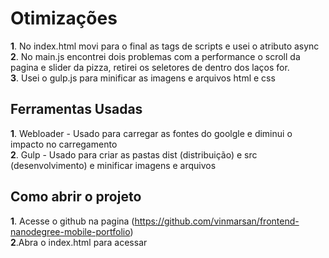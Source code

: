 # Otimizações

**1**. No index.html movi para o final as tags de scripts e usei o atributo async<br/>
**2**. No main.js encontrei dois problemas com a performance o scroll da pagina e slider da pizza, retirei os seletores de dentro dos laços for.<br/>
**3**. Usei o gulp.js para minificar as imagens e arquivos html e css

## Ferramentas Usadas
**1**. Webloader - Usado para carregar as fontes do goolgle e diminui o impacto no carregamento <br/>
**2**. Gulp - Usado para criar as pastas dist (distribuição) e src (desenvolvimento) e minificar imagens e arquivos

## Como abrir o projeto
**1**. Acesse o github na pagina (https://github.com/vinmarsan/frontend-nanodegree-mobile-portfolio)<br/>
**2**.Abra o index.html para acessar
